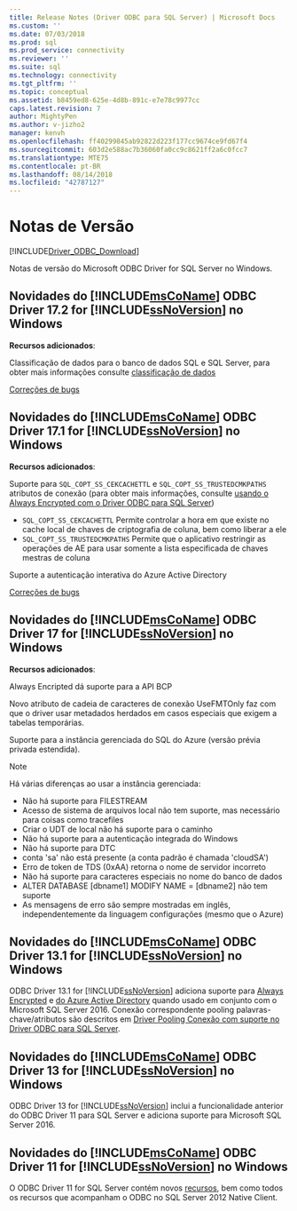 ```yaml
---
title: Release Notes (Driver ODBC para SQL Server) | Microsoft Docs
ms.custom: ''
ms.date: 07/03/2018
ms.prod: sql
ms.prod_service: connectivity
ms.reviewer: ''
ms.suite: sql
ms.technology: connectivity
ms.tgt_pltfrm: ''
ms.topic: conceptual
ms.assetid: b8459ed8-625e-4d8b-891c-e7e78c9977cc
caps.latest.revision: 7
author: MightyPen
ms.author: v-jizho2
manager: kenvh
ms.openlocfilehash: ff40299845ab92822d223f177cc9674ce9fd67f4
ms.sourcegitcommit: 603d2e588ac7b36060fa0cc9c8621ff2a6c0fcc7
ms.translationtype: MTE75
ms.contentlocale: pt-BR
ms.lasthandoff: 08/14/2018
ms.locfileid: "42787127"
---
```

# <a name="release-notes"></a>Notas de Versão
[!INCLUDE[Driver_ODBC_Download](../../../includes/driver_odbc_download.md)]

  Notas de versão do Microsoft ODBC Driver for SQL Server no Windows.  

## <a name="whats-new-in-the-includemsconameincludesmsconamemdmd-odbc-driver-172-for-includessnoversionincludesssnoversion-mdmd-on-windows"></a>Novidades do [!INCLUDE[msCoName](../../../includes/msconame_md.md)] ODBC Driver 17.2 for [!INCLUDE[ssNoVersion](../../../includes/ssnoversion-md.md)] no Windows

**Recursos adicionados**:

Classificação de dados para o banco de dados SQL e SQL Server, para obter mais informações consulte [classificação de dados](../data-classification.md)

[Correções de bugs](../bug-fixes.md)

## <a name="whats-new-in-the-includemsconameincludesmsconamemdmd-odbc-driver-171-for-includessnoversionincludesssnoversion-mdmd-on-windows"></a>Novidades do [!INCLUDE[msCoName](../../../includes/msconame_md.md)] ODBC Driver 17.1 for [!INCLUDE[ssNoVersion](../../../includes/ssnoversion-md.md)] no Windows

**Recursos adicionados**:

Suporte para `SQL_COPT_SS_CEKCACHETTL` e `SQL_COPT_SS_TRUSTEDCMKPATHS` atributos de conexão (para obter mais informações, consulte [usando o Always Encrypted com o Driver ODBC para SQL Server](../using-always-encrypted-with-the-odbc-driver.md))
- `SQL_COPT_SS_CEKCACHETTL` Permite controlar a hora em que existe no cache local de chaves de criptografia de coluna, bem como liberar a ele
- `SQL_COPT_SS_TRUSTEDCMKPATHS` Permite que o aplicativo restringir as operações de AE para usar somente a lista especificada de chaves mestras de coluna


Suporte a autenticação interativa do Azure Active Directory

[Correções de bugs](../bug-fixes.md)


## <a name="whats-new-in-the-includemsconameincludesmsconamemdmd-odbc-driver-17-for-includessnoversionincludesssnoversion-mdmd-on-windows"></a>Novidades do [!INCLUDE[msCoName](../../../includes/msconame_md.md)] ODBC Driver 17 for [!INCLUDE[ssNoVersion](../../../includes/ssnoversion-md.md)] no Windows

**Recursos adicionados**:

Always Encripted dá suporte para a API BCP

Novo atributo de cadeia de caracteres de conexão UseFMTOnly faz com que o driver usar metadados herdados em casos especiais que exigem a tabelas temporárias.

Suporte para a instância gerenciada do SQL do Azure (versão prévia privada estendida). 
> [!NOTE]
> Há várias diferenças ao usar a instância gerenciada:
> -   Não há suporte para FILESTREAM 
> -   Acesso de sistema de arquivos local não tem suporte, mas necessário para coisas como tracefiles 
> -   Criar o UDT de local não há suporte para o caminho 
> -   Não há suporte para a autenticação integrada do Windows 
> -   Não há suporte para DTC 
> -   conta 'sa' não está presente (a conta padrão é chamada 'cloudSA')
> -   Erro de token de TDS (0xAA) retorna o nome de servidor incorreto
> -   Não há suporte para caracteres especiais no nome do banco de dados 
> -   ALTER DATABASE [dbname1] MODIFY NAME = [dbname2] não tem suporte
> -   As mensagens de erro são sempre mostradas em inglês, independentemente da linguagem configurações (mesmo que o Azure) 
  

## <a name="whats-new-in-the-includemsconameincludesmsconamemdmd-odbc-driver-131-for-includessnoversionincludesssnoversion-mdmd-on-windows"></a>Novidades do [!INCLUDE[msCoName](../../../includes/msconame_md.md)] ODBC Driver 13.1 for [!INCLUDE[ssNoVersion](../../../includes/ssnoversion-md.md)] no Windows  
 ODBC Driver 13.1 for [!INCLUDE[ssNoVersion](../../../includes/ssnoversion-md.md)] adiciona suporte para [Always Encrypted](../../../connect/odbc/using-always-encrypted-with-the-odbc-driver.md) e [do Azure Active Directory](../../../connect/odbc/using-azure-active-directory.md) quando usado em conjunto com o Microsoft SQL Server 2016.  Conexão correspondente pooling palavras-chave/atributos são descritos em [Driver Pooling Conexão com suporte no Driver ODBC para SQL Server](../../../connect/odbc/windows/driver-aware-connection-pooling-in-the-odbc-driver-for-sql-server.md).

 ## <a name="whats-new-in-the-includemsconameincludesmsconamemdmd-odbc-driver-13-for-includessnoversionincludesssnoversion-mdmd-on-windows"></a>Novidades do [!INCLUDE[msCoName](../../../includes/msconame_md.md)] ODBC Driver 13 for [!INCLUDE[ssNoVersion](../../../includes/ssnoversion-md.md)] no Windows  
 ODBC Driver 13 for [!INCLUDE[ssNoVersion](../../../includes/ssnoversion-md.md)] inclui a funcionalidade anterior do ODBC Driver 11 para SQL Server e adiciona suporte para Microsoft SQL Server 2016.

## <a name="whats-new-in-the-includemsconameincludesmsconamemdmd-odbc-driver-11-for-includessnoversionincludesssnoversion-mdmd-on-windows"></a>Novidades do [!INCLUDE[msCoName](../../../includes/msconame_md.md)] ODBC Driver 11 for [!INCLUDE[ssNoVersion](../../../includes/ssnoversion-md.md)] no Windows  
 O ODBC Driver 11 for SQL Server contém novos [recursos](./features-of-the-microsoft-odbc-driver-for-sql-server-on-windows.md), bem como todos os recursos que acompanham o ODBC no SQL Server 2012 Native Client.  
